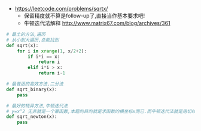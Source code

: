 




- https://leetcode.com/problems/sqrtx/
  - 保留精度就不算是follow-up了,直接当作基本要求吧!
  - 牛顿迭代法解释 http://www.matrix67.com/blog/archives/361



```py
# 最土的方法,遍历
# 从小到大遍历,总能找到
def sqrt(x):
    for i in xrange(1, x/2+2):
        if i*i == x:
            return i
        elif i*i > x:
            return i-1

# 最普适的高效方法,二分法
def sqrt_binary(x):
    pass

# 最好的特异方法,牛顿迭代法
# y=x^2 无非就是一个幂函数,本题的目的就是求函数的横坐标x而已.而牛顿迭代法就是用切线不断逼近.
def sqrt_newton(x):
    pass
```


